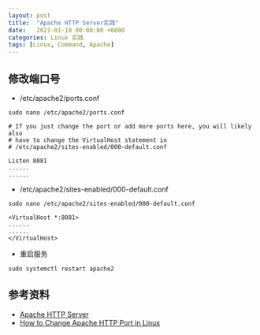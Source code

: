 ```yaml
---
layout: post
title:  "Apache HTTP Server实践"
date:   2021-01-10 00:00:00 +0800
categories: Linux 实践
tags: [Linux, Command, Apache]
---
```


## 修改端口号
* /etc/apache2/ports.conf
```shell
sudo nano /etc/apache2/ports.conf
```

```
# If you just change the port or add more ports here, you will likely also
# have to change the VirtualHost statement in
# /etc/apache2/sites-enabled/000-default.conf

Listen 8081
......
......
```

* /etc/apache2/sites-enabled/000-default.conf
```shell
sudo nano /etc/apache2/sites-enabled/000-default.conf
```

```
<VirtualHost *:8081>
......
......
</VirtualHost>
```

* 重启服务
```shell
sudo systemctl restart apache2
```

## 参考资料
* [Apache HTTP Server](http://httpd.apache.org)
* [How to Change Apache HTTP Port in Linux](https://www.tecmint.com/change-apache-port-in-linux/)